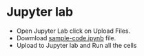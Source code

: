 # Jupyter lab 
- Open Jupyter Lab click on Upload Files.
- Dowmload [sample-code.ipynb](https://github.com/aravind-ineuron/neurolab-jupyterlab/blob/main/sample-code.ipynb) file.
- Upload to Jupyter lab and Run all the cells
